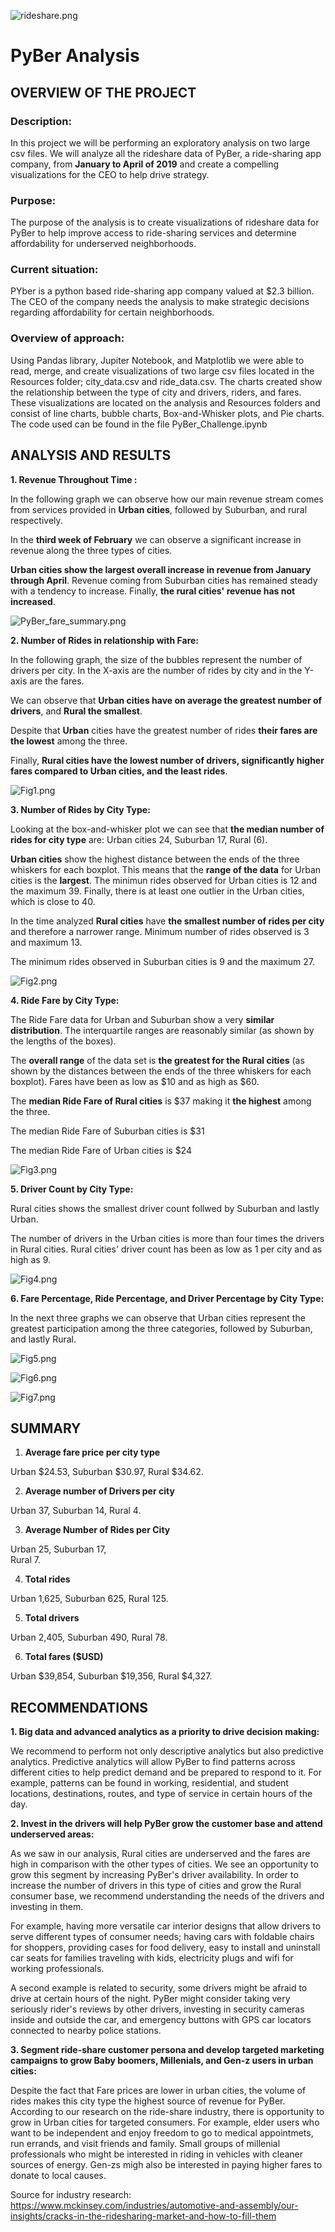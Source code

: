 ![rideshare.png](Resources/rideshare.png)


# PyBer Analysis

## OVERVIEW OF THE PROJECT

### Description:

In this project we will be performing an exploratory analysis on two large csv files.   We will analyze all the rideshare data of PyBer, a ride-sharing app company, from **January to April of 2019** and create a compelling visualizations for the CEO to help drive strategy.

### Purpose:

The purpose of the analysis is to create visualizations of rideshare data for PyBer to help improve access to ride-sharing services and determine affordability for underserved neighborhoods.


### Current situation:

PYber is a python based ride-sharing app company valued at $2.3 billion.  The CEO of the company needs the analysis to make strategic decisions regarding affordability for certain neighborhoods.

### Overview of approach:

Using Pandas library, Jupiter Notebook, and Matplotlib we were able to read, merge, and create visualizations of two large csv files located in the Resources folder; city_data.csv and ride_data.csv. The charts created show the relationship between the type of city and drivers, riders, and fares.  These visualizations are located on the analysis and Resources folders and consist of line charts, bubble charts, Box-and-Whisker plots, and Pie charts. The code used can be found in the file PyBer_Challenge.ipynb


## ANALYSIS AND RESULTS

**1. Revenue Throughout Time :**  

In the following graph we can observe how our main revenue stream comes from services provided in **Urban cities**, followed by Suburban, and rural respectively.

In the **third week of February** we can observe a significant increase in revenue along the three types of cities.  

**Urban cities show the largest overall increase in revenue from January through April**.  Revenue coming from Suburban cities has remained steady with a tendency to increase. Finally, **the rural cities' revenue has not increased**.

![PyBer_fare_summary.png](Resources/PyBer_fare_summary.png)



**2. Number of Rides in relationship with Fare:**

In the following graph, the size of the bubbles represent the number of drivers per city.  In the X-axis are the number of rides by city and in the Y-axis are the fares.  

We can observe that **Urban cities have on average the greatest number of drivers**, and **Rural the smallest**.  

Despite that **Urban** cities have the greatest number of rides **their fares are the lowest** among the three. 

Finally, **Rural cities have the lowest number of drivers, significantly higher fares compared to Urban cities, and the least rides**.


![Fig1.png](Resources/Fig1.png)



**3. Number of Rides by City Type:**

Looking at the box-and-whisker plot we can see that **the median number of rides for city type** are:
Urban cities 24,
Suburban 17, 
Rural (6). 

**Urban cities** show the highest distance between the ends of the three whiskers for each boxplot.  This means that the **range of the data** for Urban cities is the **largest**.  The minimun rides observed for Urban cities is 12 and the maximum 39. Finally, there is at least one outlier in the Urban cities, which is close to 40.

In the time analyzed **Rural cities** have **the smallest number of rides per city** and therefore a narrower range. Minimum number of rides observed is 3 and maximum 13.

The minimum rides observed in Suburban cities is 9 and the maximum 27.


![Fig2.png](Resources/Fig2.png)



**4. Ride Fare by City Type:**

The Ride Fare data for Urban and Suburban show a very **similar distribution**. The interquartile ranges are reasonably similar (as shown by the lengths of the boxes). 

The **overall range** of the data set is **the greatest for the Rural cities** (as shown by the distances between the ends of the three whiskers for each boxplot). Fares have been as low as $10 and as high as $60.

The **median Ride Fare of Rural cities** is $37 making it **the highest** among the three.  

The median Ride Fare of Suburban cities is $31 

The median Ride Fare of Urban cities is $24 


![Fig3.png](Resources/Fig3.png)



**5. Driver Count by City Type:**


Rural cities shows the smallest driver count follwed by Suburban and lastly Urban.

The number of drivers in the Urban cities is more than four times the drivers in Rural cities.  Rural cities' driver count has been as low as 1 per city and as high as 9. 


![Fig4.png](Resources/Fig4.png)


**6. Fare Percentage, Ride Percentage, and Driver Percentage by City Type:**

In the next three graphs we can observe that Urban cities represent the greatest participation among the three categories, followed by Suburban, and lastly Rural.


![Fig5.png](Resources/Fig5.png)


![Fig6.png](Resources/Fig6.png)


![Fig7.png](Resources/Fig7.png)



## SUMMARY

1. **Average fare price per city type**

Urban    $24.53, 
Suburban $30.97, 
Rural    $34.62.

2. **Average number of Drivers per city** 

Urban    37, 
Suburban 14, 
Rural     4.

3. **Average Number of Rides per City**

Urban    25, 
Suburban 17,  
Rural     7. 

4. **Total rides** 

Urban 1,625, 
Suburban  625, 
Rural 125.


5. **Total drivers** 

Urban       2,405,
Suburban      490, 
Rural          78. 

6. **Total fares ($USD)**

Urban       $39,854,
Suburban    $19,356,
Rural        $4,327.


## RECOMMENDATIONS

**1. Big data and advanced analytics as a priority to drive decision making:**

We recommend to perform not only descriptive analytics but also predictive analytics. Predictive analytics will allow PyBer to find patterns across different cities to help predict demand and be prepared to respond to it.  For example, patterns can be found in working, residential, and student locations, destinations, routes, and type of service in certain hours of the day. 

**2. Invest in the drivers will help PyBer grow the customer base and attend underserved areas:** 

As we saw in our analysis, Rural cities are underserved and the fares are high in comparison with the other types of cities.  We see an opportunity to grow this segment by increasing PyBer's driver availability. In order to increase the number of drivers in this type of cities and grow the Rural consumer base, we recommend understanding the needs of the drivers and investing in them.  

For example, having more versatile car interior designs that allow drivers to serve different types of consumer needs; having cars with foldable chairs for shoppers, providing cases for food delivery, easy to install and uninstall car seats for families traveling with kids, electricity plugs and wifi for working professionals.  

A second example is related to security, some drivers might be afraid to drive at certain hours of the night.  PyBer might consider taking very seriously rider's reviews by other drivers, investing in security cameras inside and outside the car, and emergency buttons with GPS car locators connected to nearby police stations.


**3. Segment ride-share customer persona and develop targeted marketing campaigns to grow Baby boomers, Millenials, and Gen-z users in urban cities:**

Despite the fact that Fare prices are lower in urban cities, the volume of rides makes this city type the highest source of revenue for PyBer.  According to our research on the ride-share industry, there is opportunity to grow in Urban cities for targeted consumers.  For example, elder users who want to be independent and enjoy freedom to go to medical appointmets, run errands, and visit friends and family.  Small groups of millenial professionals who might be interested in riding in vehicles with cleaner sources of energy. Gen-zs migh also be interested in paying higher fares to donate to local causes.

Source for industry research: https://www.mckinsey.com/industries/automotive-and-assembly/our-insights/cracks-in-the-ridesharing-market-and-how-to-fill-them
